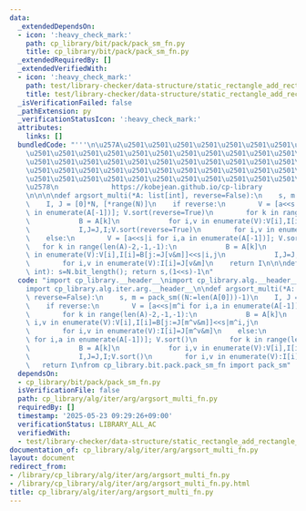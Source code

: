 ```yaml
---
data:
  _extendedDependsOn:
  - icon: ':heavy_check_mark:'
    path: cp_library/bit/pack/pack_sm_fn.py
    title: cp_library/bit/pack/pack_sm_fn.py
  _extendedRequiredBy: []
  _extendedVerifiedWith:
  - icon: ':heavy_check_mark:'
    path: test/library-checker/data-structure/static_rectangle_add_rectangle_sum_bit_monoid.test.py
    title: test/library-checker/data-structure/static_rectangle_add_rectangle_sum_bit_monoid.test.py
  _isVerificationFailed: false
  _pathExtension: py
  _verificationStatusIcon: ':heavy_check_mark:'
  attributes:
    links: []
  bundledCode: "'''\n\u257A\u2501\u2501\u2501\u2501\u2501\u2501\u2501\u2501\u2501\u2501\
    \u2501\u2501\u2501\u2501\u2501\u2501\u2501\u2501\u2501\u2501\u2501\u2501\u2501\
    \u2501\u2501\u2501\u2501\u2501\u2501\u2501\u2501\u2501\u2501\u2501\u2501\u2501\
    \u2501\u2501\u2501\u2501\u2501\u2501\u2501\u2501\u2501\u2501\u2501\u2501\u2501\
    \u2501\u2501\u2501\u2501\u2501\u2501\u2501\u2501\u2501\u2501\u2501\u2501\u2501\
    \u2578\n             https://kobejean.github.io/cp-library               \n'''\n\
    \n\n\n\ndef argsort_multi(*A: list[int], reverse=False):\n    s, m = pack_sm((N:=len(A[0]))-1)\n\
    \    I, J = [0]*N, [*range(N)]\n    if reverse:\n        V = [a<<s|m^i for i,a\
    \ in enumerate(A[-1])]; V.sort(reverse=True)\n        for k in range(len(A)-2,-1,-1):\n\
    \            B = A[k]\n            for i,v in enumerate(V):V[i],I[i]=B[j:=J[m^v&m]]<<s|m^i,j\n\
    \            I,J=J,I;V.sort(reverse=True)\n        for i,v in enumerate(V):I[i]=J[m^v&m]\n\
    \    else:\n        V = [a<<s|i for i,a in enumerate(A[-1])]; V.sort()\n     \
    \   for k in range(len(A)-2,-1,-1):\n            B = A[k]\n            for i,v\
    \ in enumerate(V):V[i],I[i]=B[j:=J[v&m]]<<s|i,j\n            I,J=J,I;V.sort()\n\
    \        for i,v in enumerate(V):I[i]=J[v&m]\n    return I\n\n\ndef pack_sm(N:\
    \ int): s=N.bit_length(); return s,(1<<s)-1\n"
  code: "import cp_library.__header__\nimport cp_library.alg.__header__\nimport cp_library.alg.iter.__header__\n\
    import cp_library.alg.iter.arg.__header__\n\ndef argsort_multi(*A: list[int],\
    \ reverse=False):\n    s, m = pack_sm((N:=len(A[0]))-1)\n    I, J = [0]*N, [*range(N)]\n\
    \    if reverse:\n        V = [a<<s|m^i for i,a in enumerate(A[-1])]; V.sort(reverse=True)\n\
    \        for k in range(len(A)-2,-1,-1):\n            B = A[k]\n            for\
    \ i,v in enumerate(V):V[i],I[i]=B[j:=J[m^v&m]]<<s|m^i,j\n            I,J=J,I;V.sort(reverse=True)\n\
    \        for i,v in enumerate(V):I[i]=J[m^v&m]\n    else:\n        V = [a<<s|i\
    \ for i,a in enumerate(A[-1])]; V.sort()\n        for k in range(len(A)-2,-1,-1):\n\
    \            B = A[k]\n            for i,v in enumerate(V):V[i],I[i]=B[j:=J[v&m]]<<s|i,j\n\
    \            I,J=J,I;V.sort()\n        for i,v in enumerate(V):I[i]=J[v&m]\n \
    \   return I\nfrom cp_library.bit.pack.pack_sm_fn import pack_sm"
  dependsOn:
  - cp_library/bit/pack/pack_sm_fn.py
  isVerificationFile: false
  path: cp_library/alg/iter/arg/argsort_multi_fn.py
  requiredBy: []
  timestamp: '2025-05-23 09:29:26+09:00'
  verificationStatus: LIBRARY_ALL_AC
  verifiedWith:
  - test/library-checker/data-structure/static_rectangle_add_rectangle_sum_bit_monoid.test.py
documentation_of: cp_library/alg/iter/arg/argsort_multi_fn.py
layout: document
redirect_from:
- /library/cp_library/alg/iter/arg/argsort_multi_fn.py
- /library/cp_library/alg/iter/arg/argsort_multi_fn.py.html
title: cp_library/alg/iter/arg/argsort_multi_fn.py
---
```

